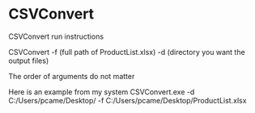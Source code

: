 # CSVConvert

CSVConvert run instructions

CSVConvert -f (full path of ProductList.xlsx) -d (directory you want the output files)

The order of arguments do not matter

Here is an example from my system
CSVConvert.exe -d C:/Users/pcame/Desktop/ -f C:/Users/pcame/Desktop/ProductList.xlsx
